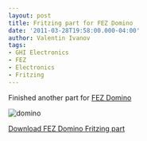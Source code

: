 ```yaml
---
layout: post
title: Fritzing part for FEZ Domino
date: '2011-03-28T19:58:00.000-04:00'
author: Valentin Ivanov
tags:
- GHI Electronics
- FEZ
- Electronics
- Fritzing
---
```

Finished another part for [FEZ Domino](https://www.ghielectronics.com/catalog/product/133)

![domino](https://1.bp.blogspot.com/-pEojC0WC7U4/ToUGDb7LMaI/AAAAAAAAAJ4/yk4B3Y-0yAk/s1600/Fritzing_domino.png)

[Download FEZ Domino Fritzing part](https://wiki.tinyclr.com/images/e/e0/Fritzing_FEZ_Domino.zip)